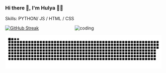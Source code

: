 ### Hi there 👋, I'm Hulya 👩‍💻


Skills: PYTHON/ JS / HTML / CSS

<img align="right" alt="coding" width="280" src="https://media.tenor.com/rePDfDWO3XoAAAAd/hacking.gif">
 
[![GitHub Streak](http://github-readme-streak-stats.herokuapp.com?user=Hulyamr13&theme=dark&background=000000)](https://git.io/streak-stats)


![Snake animation](https://github.com/Hulyamr13/Hulyamr13/blob/output/github-contribution-grid-snake-dark.svg)

